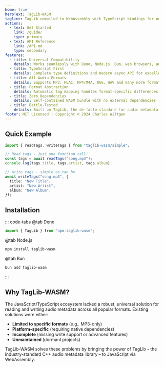 ```yaml
---
home: true
heroText: TagLib-WASM
tagline: TagLib compiled to WebAssembly with TypeScript bindings for universal audio metadata handling
actions:
  - text: Get Started
    link: /guide/
    type: primary
  - text: API Reference
    link: /API.md
    type: secondary
features:
  - title: Universal Compatibility
    details: Works seamlessly with Deno, Node.js, Bun, web browsers, and Cloudflare Workers
  - title: TypeScript First
    details: Complete type definitions and modern async API for excellent developer experience
  - title: All Audio Formats
    details: Supports MP3, FLAC, MP4/M4A, OGG, WAV and many more formats via TagLib
  - title: Format Abstraction
    details: Automatic tag mapping handles format-specific differences transparently
  - title: Zero Dependencies
    details: Self-contained WASM bundle with no external dependencies
  - title: Battle-Tested
    details: Built on TagLib, the de-facto standard for audio metadata since 2002
footer: MIT Licensed | Copyright © 2024 Charles Wiltgen
---
```


## Quick Example

```typescript
import { readTags, writeTags } from "taglib-wasm/simple";

// Read tags - just one function call!
const tags = await readTags("song.mp3");
console.log(tags.title, tags.artist, tags.album);

// Write tags - simple as can be
await writeTags("song.mp3", {
  title: "New Title",
  artist: "New Artist",
  album: "New Album",
});
```

## Installation

::: code-tabs
@tab Deno
```typescript
import { TagLib } from "npm:taglib-wasm";
```

@tab Node.js
```bash
npm install taglib-wasm
```

@tab Bun
```bash
bun add taglib-wasm
```
:::

## Why TagLib-WASM?

The JavaScript/TypeScript ecosystem lacked a robust, universal solution for reading and writing audio metadata across all popular formats. Existing solutions were either:

- **Limited to specific formats** (e.g., MP3-only)
- **Platform-specific** (requiring native dependencies)
- **Incomplete** (missing write support or advanced features)
- **Unmaintained** (dormant projects)

TagLib-WASM solves these problems by bringing the power of TagLib – the industry-standard C++ audio metadata library – to JavaScript via WebAssembly.
